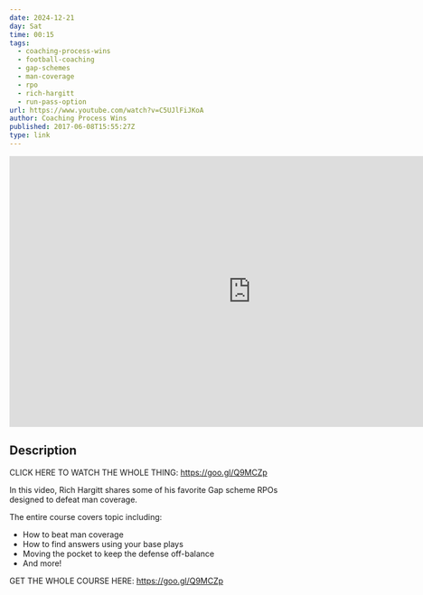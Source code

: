 ```yaml
---
date: 2024-12-21
day: Sat
time: 00:15
tags:
  - coaching-process-wins
  - football-coaching
  - gap-schemes
  - man-coverage
  - rpo
  - rich-hargitt
  - run-pass-option
url: https://www.youtube.com/watch?v=C5UJlFiJKoA
author: Coaching Process Wins
published: 2017-06-08T15:55:27Z
type: link
---
```


<iframe width="854" height="480" src="https://www.youtube.com/embed/C5UJlFiJKoA" frameborder="0" allowfullscreen></iframe>

## Description
CLICK HERE TO WATCH THE WHOLE THING: https://goo.gl/Q9MCZp

In this video, Rich Hargitt shares some of his favorite Gap scheme RPOs designed to defeat man coverage.

The entire course covers topic including: 

- How to beat man coverage
- How to find answers using your base plays
- Moving the pocket to keep the defense off-balance
- And more!

GET THE WHOLE COURSE HERE: https://goo.gl/Q9MCZp